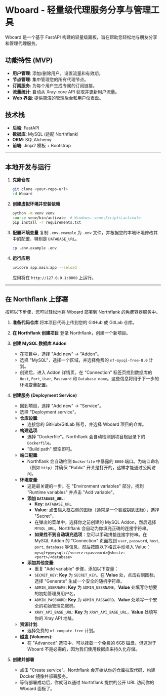 # Wboard - 轻量级代理服务分享与管理工具

Wboard 是一个基于 FastAPI 构建的轻量级面板，旨在帮助您轻松地与朋友分享和管理代理服务。

## 功能特性 (MVP)

-   **用户管理**: 添加/删除用户，设置流量和有效期。
-   **节点管理**: 集中管理您的所有代理节点。
-   **订阅服务**: 为每个用户生成专属的订阅链接。
-   **流量统计**: 自动从 Xray-core API 获取并更新用户流量。
-   **Web 界面**: 提供简洁的管理后台和用户仪表盘。

## 技术栈

-   **后端**: FastAPI
-   **数据库**: MySQL (适配 Northflank)
-   **ORM**: SQLAlchemy
-   **前端**: Jinja2 模板 + Bootstrap

---

## 本地开发与运行

1.  **克隆仓库**
    ```bash
    git clone <your-repo-url>
    cd Wboard
    ```

2.  **创建虚拟环境并安装依赖**
    ```bash
    python -m venv venv
    source venv/bin/activate  # Windows: venv\Scripts\activate
    pip install -r requirements.txt
    ```

3.  **配置环境变量**
    复制 `.env.example` 为 `.env` 文件，并根据您的本地环境修改其中的配置，特别是 `DATABASE_URL`。
    ```bash
    cp .env.example .env
    ```

4.  **运行应用**
    ```bash
    uvicorn app.main:app --reload
    ```
    应用将在 `http://127.0.0.1:8000` 上运行。

---

## 在 Northflank 上部署

按照以下步骤，您可以轻松地将 Wboard 部署到 Northflank 的免费容器服务中。

1.  **准备代码仓库**
    将本项目代码上传到您的 GitHub 或 GitLab 仓库。

2.  **在 Northflank 创建项目**
    登录 Northflank，创建一个新项目。

3.  **创建 MySQL 数据库 Addon**
    -   在项目中，选择 "Add new" -> "Addon"。
    -   选择 "MySQL"，选择一个区域，并选择免费的 `nf-mysql-free-8.0` 计划。
    -   创建后，进入 Addon 详情页，在 "Connection" 标签页找到数据库的 `Host`, `Port`, `User`, `Password` 和 `Database name`。这些信息将用于下一步的环境变量配置。

4.  **创建服务 (Deployment Service)**
    -   回到项目，选择 "Add new" -> "Service"。
    -   选择 "Deployment service"。
    -   **仓库设置**:
        -   连接您的 GitHub/GitLab 账号，并选择 Wboard 项目的仓库。
    -   **构建选项**:
        -   选择 "Dockerfile"。Northflank 会自动检测到项目根目录下的 `Dockerfile`。
        -   "Build path" 留空即可。
    -   **端口配置**:
        -   Northflank 会自动检测 `Dockerfile` 中暴露的 `8000` 端口。为端口命名（例如 `http`）并确保 "Public" 开关是打开的，这样才能通过公网访问。
    -   **环境变量**:
        -   这是最关键的一步。在 "Environment variables" 部分，找到 "Runtime variables" 并点击 "Add variable"。
        -   **添加 `DATABASE_URL`**:
            -   **Key**: `DATABASE_URL`
            -   **Value**: 点击输入框右侧的图标（通常是一个锁或钥匙图标），选择 "Secret"。
            -   在弹出的菜单中，选择你之前创建的 MySQL Addon，然后选择 `MYSQL_URL`。Northflank 会自动为你填充正确的连接字符串。
            -   **如果找不到自动填充选项**：您可以手动拼接连接字符串。在 MySQL Addon 的 "Connection" 页面找到 `user`, `password`, `host`, `port`, `database` 等信息，然后按照以下格式手动填入 Value：
                `mysql+pymysql://<user>:<password>@<host>:<port>/<database>`
        -   **添加其他变量**:
            -   重复 "Add variable" 步骤，添加以下变量：
            -   `SECRET_KEY`: **Key** 为 `SECRET_KEY`。在 **Value** 处，点击右侧图标，选择 "Generate" 生成一个安全的随机字符串。
            -   `ADMIN_USERNAME`: **Key** 为 `ADMIN_USERNAME`，**Value** 处填写你想要的初始管理员用户名。
            -   `ADMIN_PASSWORD`: **Key** 为 `ADMIN_PASSWORD`，**Value** 处填写一个安全的初始管理员密码。
            -   `XRAY_API_BASE_URL`: **Key** 为 `XRAY_API_BASE_URL`，**Value** 处填写你的 Xray API 地址。
    -   **资源计划**:
        -   选择免费的 `nf-compute-free` 计划。
    -   **磁盘 (Volumes)**:
        -   在 "Advanced" 选项中，可以挂载一个免费的 6GB 磁盘，但这对于 Wboard 不是必需的，因为我们使用数据库来持久化存储。

5.  **创建并部署**
    -   点击 "Create service"。Northflank 会开始从你的仓库拉取代码、构建 Docker 镜像并部署服务。
    -   等待部署成功后，你就可以通过 Northflank 提供的公开 URL 访问你的 Wboard 面板了。
